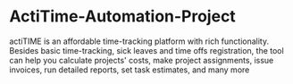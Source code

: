 # ActiTime-Automation-Project
actiTIME is an affordable time-tracking platform with rich functionality. Besides basic time-tracking, sick leaves and time offs registration, the tool can help you calculate projects' costs, make project assignments, issue invoices, run detailed reports, set task estimates, and many more
